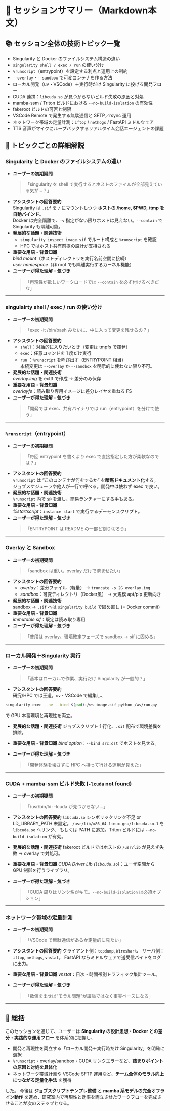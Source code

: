 # 🧠 セッションサマリー（Markdown本文）

## 📚 セッション全体の技術トピック一覧
- Singularity と Docker のファイルシステム構造の違い  
- `singularity shell / exec / run` の使い分け  
- `%runscript`（entrypoint）を設定する利点と運用上の制約  
- `--overlay`・`--sandbox` で可変コンテナを作る方法  
- ローカル開発（uv・VSCode）＋実行時だけ Singularity に投げる開発フロー  
- CUDA 連携：`libcuda.so` が見つからないビルド失敗の原因と対処  
- mamba-ssm / Triton ビルドにおける `--no-build-isolation` の有効性  
- fakeroot ビルドの可否と制限  
- VSCode Remote で発生する無駄通信と SFTP／rsync 運用  
- ネットワーク帯域の定量計測：`iftop` / `nethogs` / FastAPI ミドルウェア  
- TTS 音声がマイクにループバックするリアルタイム会話エージェントの課題  

## 📱 トピックごとの詳細解説

### Singularity と Docker のファイルシステムの違い
- **ユーザーの初期疑問**  
  > 「singularity を shell で実行するとホストのファイルが全部見えている気が…？」  
- **アシスタントの回答要約**  
  Singularity は `.sif` を `/` にマウントしつつ **ホストの /home, $PWD, /tmp を自動バインド**。  
  Docker は完全隔離で、`-v` 指定がない限りホストは見えない。`--contain` で Singularity も隔離可能。  
- **発展的な話題・関連技術**  
  - `singularity inspect image.sif` でルート構成と `%runscript` を確認  
  - HPC ではホスト共有前提の設計が支持される  
- **重要な用語・背景知識**  
  *bind mount*（ホストディレクトリを実行名前空間に接続）  
  *user namespace*（非 root でも隔離実行するカーネル機能）  
- **ユーザーが得た理解・気づき**  
  > 「再現性が欲しいワークロードでは `--contain` を必ず付けるべきだな」

---

### singulairty shell / exec / run の使い分け
- **ユーザーの初期疑問**  
  > 「exec -it /bin/bash みたいに、中に入って変更を残せるの？」  
- **アシスタントの回答要約**  
  - `shell`：対話的に入りたいとき（変更は tmpfs で揮発）  
  - `exec`：任意コマンドを 1 度だけ実行  
  - `run` ：`%runscript` を呼び出す（ENTRYPOINT 相当）  
  永続変更は `--overlay` か `--sandbox` を明示的に使わない限り不可。  
- **発展的な話題・関連技術**  
  *overlay.img* を ext3 で作成 → 差分のみ保存  
- **重要な用語・背景知識**  
  *overlayfs*：読み取り専用イメージに差分レイヤを重ねる FS  
- **ユーザーが得た理解・気づき**  
  > 「開発では exec、共有バイナリでは run（entrypoint）を分けて使う」

---

### `%runscript`（entrypoint）
- **ユーザーの初期疑問**  
  > 「毎回 entrypoint を書くより exec で直接指定した方が柔軟なのでは？」  
- **アシスタントの回答要約**  
  `%runscript` は “このコンテナが何をするか” を**暗黙ドキュメント化**する。  
  ジョブスケジューラや他人が一行で呼べる。開発中は使わず exec で良い。  
- **発展的な話題・関連技術**  
  `%runscript` 内で `$@` を渡し、簡易ランチャーにする手もある。  
- **重要な用語・背景知識**  
  *%startscript*：`instance start` で実行するデーモンスクリプト。  
- **ユーザーが得た理解・気づき**  
  > 「ENTRYPOINT は README の一部と割り切ろう」

---

### Overlay と Sandbox
- **ユーザーの初期疑問**  
  > 「sandbox は重い。overlay だけで済ませたい」  
- **アシスタントの回答要約**  
  - *overlay*：差分ファイル（軽量） → `truncate -s 2G overlay.img`  
  - *sandbox*：可変ディレクトリ（Docker風） → 大規模 apt/pip 更新向き  
- **発展的な話題・関連技術**  
  sandbox → `.sif` へは `singularity build` で固め直し (= Docker commit)  
- **重要な用語・背景知識**  
  *immutable sif*：既定は読み取り専用  
- **ユーザーが得た理解・気づき**  
  > 「普段は overlay。環境確定フェーズで sandbox → sif に固める」

---

### ローカル開発＋Singularity 実行
- **ユーザーの初期疑問**  
  > 「基本はローカルで作業、実行だけ Singularity が一般的？」  
- **アシスタントの回答要約**  
  研究/HPC では王道。`uv`・VSCode で編集し、  

```bash
singularity exec --nv --bind $(pwd):/ws image.sif python /ws/run.py
```

で GPU 本番環境と再現性を両立。

* **発展的な話題・関連技術**
  ジョブスクリプト 1 行化、`.sif` 配布で環境差異を排除。
* **重要な用語・背景知識**
  *bind option*：`--bind src:dst` でホストを見せる。
* **ユーザーが得た理解・気づき**

  > 「開発体験を壊さずに HPC へ持って行ける運用が見えた」

---

### CUDA + mamba-ssm ビルド失敗 (`-lcuda` not found)

* **ユーザーの初期疑問**

  > 「/usr/bin/ld: -lcuda が見つからない…」
* **アシスタントの回答要約**
  `libcuda.so` シンボリックリンク不足 or LD\_LIBRARY\_PATH 未設定。
  `/usr/lib/x86_64-linux-gnu/libcuda.so.1` を `libcuda.so` へリンク、
  もしくは PATH に追加。Triton ビルドには `--no-build-isolation` が有効。
* **発展的な話題・関連技術**
  fakeroot ビルドではホストの `/usr/lib` が見えず失敗 → overlay で対処可。
* **重要な用語・背景知識**
  *CUDA Driver Lib (`libcuda.so`)*：ユーザ空間から GPU 制御を行うライブラリ。
* **ユーザーが得た理解・気づき**

  > 「CUDA 周りはリンク名がキモ。`--no-build-isolation` は必須オプション」

---

### ネットワーク帯域の定量計測

* **ユーザーの初期疑問**

  > 「VSCode で無駄通信があるか定量的に見たい」
* **アシスタントの回答要約**
  クライアント側：`tcpdump`, `Wireshark`、
  サーバ側：`iftop`, `nethogs`, `vnstat`。
  FastAPI ならミドルウェアで送受信バイトをログに出力。
* **重要な用語・背景知識**
  *vnstat*：日次・時間帯別トラフィック集計ツール。
* **ユーザーが得た理解・気づき**

  > 「数値を出せば“モラル問題”が議論ではなく事実ベースになる」

---

## 📝  総括

このセッションを通じて、ユーザーは **Singularity の設計思想・Docker との差分・実践的な運用フロー** を体系的に把握し、

* 開発と再現性を両立する「ローカル開発＋実行時だけ Singularity」を明確に選択
* `%runscript`・overlay/sandbox・CUDA リンクエラーなど、**詰まりポイントの原因と対処を具体化**
* ネットワーク帯域計測や VSCode SFTP 運用など、**チーム全体のモラル向上につながる定量化手法** を獲得

した。
今後は **ジョブスクリプトテンプレ整備** と **mamba 系モデルの完全オフライン動作** を進め、研究室内で再現性と効率を両立させたワークフローを完成させることが次のステップとなる。


